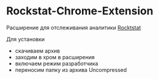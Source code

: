 # Rockstat-Chrome-Extension
Расширение для отслеживания аналитики [Rocktstat](https://rock.st/)

Для установки 
- скачиваем архив
- заходим в хром в расширения
- включаем режим разработчика
- переносим папку из архива Uncompressed


